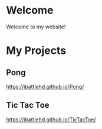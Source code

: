 # Welcome
Welcome to my website!

# My Projects
## Pong
https://ibattlehd.github.io/Pong/
## Tic Tac Toe
https://ibattlehd.github.io/TicTacToe/
